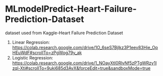 # MLmodelPredict-Heart-Failure-Prediction-Dataset
dataset used from Kaggle-Heart Failure Prediction Dataset

1. Linear Regression: https://colab.research.google.com/drive/1O_6seS7Bjlkz3P1eev83Hie_OpHEuWdF#scrollTo=zPgWog79y_ak
2. Logistic Regression: https://colab.research.google.com/drive/1_NOayXtI0RlvNf5zPTgWRzy1Izql-Xti#scrollTo=9uki685d3AvX&forceEdit=true&sandboxMode=true
